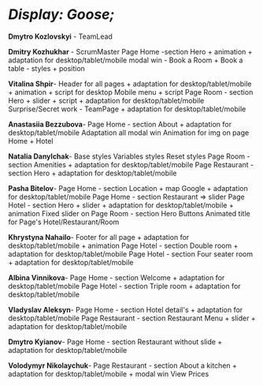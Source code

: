 <em><h1> Display: Goose; </h1></em> 


<b>Dmytro Kozlovskyi</b>  - TeamLead

<b>Dmitry Kozhukhar</b> - ScrumMaster 
Page Home -section  Hero + animation + adaptation for desktop/tablet/mobile
modal win - Book a Room + Book a table - styles + position

<b>Vitalina Shpir</b>-
Header for all pages + adaptation for desktop/tablet/mobile + animation + script for desktop
Mobile menu + script
Page Room - section Hero + slider + script + adaptation for desktop/tablet/mobile
Surprise/Secret work - TeamPage + adaptation for desktop/tablet/mobile

<b>Anastasiia Bezzubova</b>- 
Page Home - section About + adaptation for desktop/tablet/mobile
Adaptation all modal win
Animation for img on page Home + Hotel

<b>Natalia Danylchak</b>-
Base styles
Variables styles
Reset styles
Page Room - section Amenities + adaptation for desktop/tablet/mobile
Page Restaurant -section Hero + adaptation for desktop/tablet/mobile

<b>Pasha Bitelov</b>-
Page Home - section Location + map Google + adaptation for desktop/tablet/mobile
Page Home - section Restaurant => slider
Page Hotel - section Hero + slider + adaptation for desktop/tablet/mobile + animation
Fixed slider on Page Room - section Hero
Buttons
Animated title for Page's Hotel/Restaurant/Room 

<b>Khrystyna Nahailo</b>-
Footer for all page + adaptation for desktop/tablet/mobile + animation
Page Hotel - section Double room + adaptation for desktop/tablet/mobile
Page Hotel - section Four seater room + adaptation for desktop/tablet/mobile

<b>Albina Vinnikova</b>-
Page Home - section Welcome + adaptation for desktop/tablet/mobile
Page Hotel - section Triple room + adaptation for desktop/tablet/mobile

<b>Vladyslav Aleksyn</b>-
Page Home - section Hotel detail's + adaptation for desktop/tablet/mobile
Page Restaurant - section Restaurant Menu + slider + adaptation for desktop/tablet/mobile

<b>Dmytro Kyianov</b>-
Page Home - section Restaurant without slide + adaptation for desktop/tablet/mobile

<b>Volodymyr Nikolaychuk</b>-
Page Restaurant - section About a kitchen + adaptation for desktop/tablet/mobile + modal win View Prices
